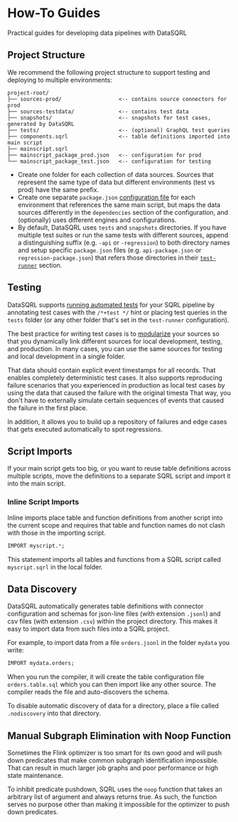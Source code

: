 # How-To Guides

Practical guides for developing data pipelines with DataSQRL

## Project Structure

We recommend the following project structure to support testing and deploying to multiple environments:

```text
project-root/
├── sources-prod/                  <-- contains source connectors for prod
├── sources-testdata/              <-- contains test data
├── snapshots/                     <-- snapshots for test cases, generated by DataSQRL
├── tests/                         <-- (optional) GraphQL test queries
├── components.sqrl                <-- table definitions imported into main script
├── mainscript.sqrl
├── mainscript_package_prod.json   <-- configuration for prod
└── mainscript_package_test.json   <-- configuration for testing
```

* Create one folder for each collection of data sources.
  Sources that represent the same type of data but different environments (test vs prod) have the same prefix.
* Create one separate `package.json` [configuration file](configuration.md) for each environment that references the same main script,
  but maps the data sources differently in the `dependencies` section of the configuration, and (optionally) uses different engines and configurations.
* By default, DataSQRL uses `tests` and `snapshots` directories. If you have multiple test suites or run the same tests with different sources,
  append a distinguishing suffix (e.g. `-api` or `-regression`) to both directory names and setup specific `package.json` files
  (e.g. `api-package.json` or `regression-package.json`) that refers those directories in their [`test-runner`](configuration.md#test-runner-test-runner) section.

## Testing

DataSQRL supports [running automated tests](compiler#test-command) for your SQRL pipeline by annotating test cases with the `/*+test */` hint
or placing test queries in the `tests` folder (or any other folder that's set in the `test-runner` configuration).

The best practice for writing test cases is to [modularize](connectors#connector-management) your sources
so that you dynamically link different sources for local development, testing, and production.
In many cases, you can use the same sources for testing and local development in a single folder.

That data should contain explicit event timestamps for all records. That enables completely deterministic test cases.
It also supports reproducing failure scenarios that you experienced in production as local test cases by using the data that caused the failure with the original timesta
That way, you don't have to externally simulate certain sequences of events that caused the failure in the first place.

In addition, it allows you to build up a repository of failures and edge cases that gets executed automatically to spot regressions.

## Script Imports

If your main script gets too big, or you want to reuse table definitions across multiple scripts,
move the definitions to a separate SQRL script and import it into the main script.

### Inline Script Imports

Inline imports place table and function definitions from another script into the current scope and requires
that table and function names do not clash with those in the importing script.

```sql
IMPORT myscript.*;
```
This statement imports all tables and functions from a SQRL script called `myscript.sqrl` in the local folder.

## Data Discovery

DataSQRL automatically generates table definitions with connector configuration and schemas for json-line files (with extension `.jsonl`)
and csv files (with extension `.csv`) within the project directory.
This makes it easy to import data from such files into a SQRL project.

For example, to import data from a file `orders.jsonl` in the folder `mydata` you write:
```sql
IMPORT mydata.orders;
```

When you run the compiler, it will create the table configuration file `orders.table.sql` which you can then import like any other source.
The compiler reads the file and auto-discovers the schema.

To disable automatic discovery of data for a directory, place a file called `.nodiscovery` into that directory.

## Manual Subgraph Elimination with Noop Function

Sometimes the Flink optimizer is too smart for its own good and will push down predicates that make common subgraph identification impossible.
That can result in much larger job graphs and poor performance or high state maintenance.

To inhibit predicate pushdown, SQRL uses the `noop` function that takes an arbitrary list of argument and always returns true.
As such, the function serves no purpose other than making it impossible for the optimizer to push down predicates.
